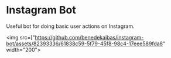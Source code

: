 # Instagram Bot 

Useful bot for doing basic user actions on Instagram.

<img src=["https://github.com/benedekaibas/instagram-bot/assets/82393336/61838c59-5f79-45f8-98c4-17eee589fda8" width="200">
